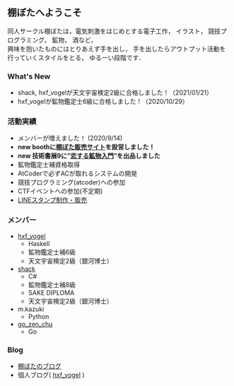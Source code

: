 ## 棚ぼたへようこそ

同人サークル棚ぼたは，電気刺激をはじめとする電子工作， イラスト， 競技プログラミング， 鉱物， 酒など，   
興味を抱いたものにはとりあえず手を出し， 手を出したらアウトプット活動を行っていくスタイルをとる， ゆるーい段階です．

### What's New
  - shack, hxf_vogelが天文宇宙検定2級に合格しました！（2021/01/21）
  - hxf_vogelが鉱物鑑定士6級に合格しました！（2020/10/29）

### 活動実績
  - メンバーが増えました！ (2020/9/14)
  - **new boothに[棚ぼた販売サイト](https://shop-tanabota.booth.pm/)を設営しました！**
  - **new 技術書展9に”[恋する鉱物入門](https://techbookfest.org/product/5215144707620864)”を出品しました**
  - 鉱物鑑定士補資格取得
  - AtCoderで必ずACが取れるシステムの開発
  - 競技プログラミング(atcoder)への参加
  - CTFイベントへの参加(不定期)
  - [LINEスタンプ制作・販売](https://store.line.me/stickershop/author/193829/ja)

### メンバー
  - [hxf_vogel](https://twitter.com/hxf_vogel)
      - Haskell
      - 鉱物鑑定士補6級
      - 天文宇宙検定2級（銀河博士）
  - [shack](https://twitter.com/saku170)
      - C#
      - 鉱物鑑定士補8級
      - SAKE DIPLOMA
      - 天文宇宙検定2級（銀河博士）
  - m.kazuki
      - Python
  - [go_zen_chu](https://twitter.com/go_zen_chu)
      - Go

### Blog
  - [棚ぼたのブログ](/blog.md)
  - 個人ブログ( [hxf_vogel](https://wvogel00.hatenadiary.org/) )
